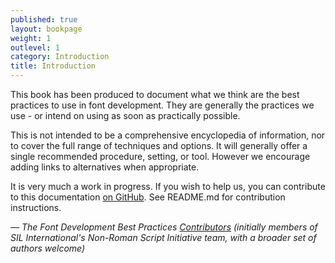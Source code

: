 ```yaml
---
published: true
layout: bookpage
weight: 1
outlevel: 1
category: Introduction
title: Introduction
---
```



This book has been produced to document what we think are the best practices to use in font development. They are generally the practices we use - or intend on using as soon as practically possible.

This is not intended to be a comprehensive encyclopedia of information, nor to cover the full range of techniques and options. It will generally offer a single recommended procedure, setting, or tool. However we encourage adding links to alternatives when appropriate.

It is very much a work in progress. If you wish to help us, you can contribute to this documentation [on GitHub].
See README.md for contribution instructions.

*&mdash; The Font Development Best Practices [Contributors] (initially members of SIL International's Non-Roman Script Initiative team, with a broader set of authors welcome)*

[on GitHub]: {{site.repourl}}
[Contributors]: https://github.com/silnrsi/FDBP/blob/gh-pages/AUTHORS.txt
